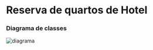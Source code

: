 # Reserva de quartos de Hotel


### Diagrama de classes
![diagrama](http://www.plantuml.com/plantuml/proxy?cache=no&src=https://raw.githubusercontent.com/azmovi/reserva-de-hotel/master/diagrama_de_classes.iuml)
